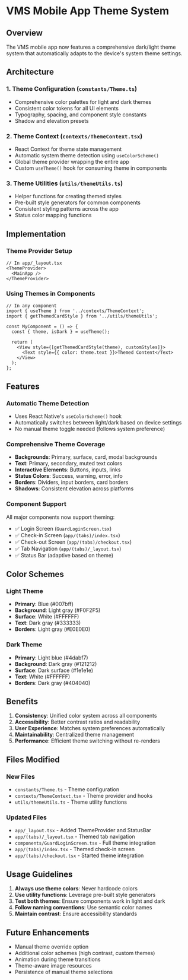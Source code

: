 # VMS Mobile App Theme System

## Overview
The VMS mobile app now features a comprehensive dark/light theme system that automatically adapts to the device's system theme settings.

## Architecture

### 1. Theme Configuration (`constants/Theme.ts`)
- Comprehensive color palettes for light and dark themes
- Consistent color tokens for all UI elements
- Typography, spacing, and component style constants
- Shadow and elevation presets

### 2. Theme Context (`contexts/ThemeContext.tsx`)
- React Context for theme state management
- Automatic system theme detection using `useColorScheme()`
- Global theme provider wrapping the entire app
- Custom `useTheme()` hook for consuming theme in components

### 3. Theme Utilities (`utils/themeUtils.ts`)
- Helper functions for creating themed styles
- Pre-built style generators for common components
- Consistent styling patterns across the app
- Status color mapping functions

## Implementation

### Theme Provider Setup
```tsx
// In app/_layout.tsx
<ThemeProvider>
  <MainApp />
</ThemeProvider>
```

### Using Themes in Components
```tsx
// In any component
import { useTheme } from '../contexts/ThemeContext';
import { getThemedCardStyle } from '../utils/themeUtils';

const MyComponent = () => {
  const { theme, isDark } = useTheme();
  
  return (
    <View style={[getThemedCardStyle(theme), customStyles]}>
      <Text style={{ color: theme.text }}>Themed Content</Text>
    </View>
  );
};
```

## Features

### Automatic Theme Detection
- Uses React Native's `useColorScheme()` hook
- Automatically switches between light/dark based on device settings
- No manual theme toggle needed (follows system preference)

### Comprehensive Theme Coverage
- **Backgrounds**: Primary, surface, card, modal backgrounds
- **Text**: Primary, secondary, muted text colors
- **Interactive Elements**: Buttons, inputs, links
- **Status Colors**: Success, warning, error, info
- **Borders**: Dividers, input borders, card borders
- **Shadows**: Consistent elevation across platforms

### Component Support
All major components now support theming:
- ✅ Login Screen (`GuardLoginScreen.tsx`)
- ✅ Check-in Screen (`app/(tabs)/index.tsx`)
- ✅ Check-out Screen (`app/(tabs)/checkout.tsx`)
- ✅ Tab Navigation (`app/(tabs)/_layout.tsx`)
- ✅ Status Bar (adaptive based on theme)

## Color Schemes

### Light Theme
- **Primary**: Blue (#007bff)
- **Background**: Light gray (#F0F2F5)
- **Surface**: White (#FFFFFF)
- **Text**: Dark gray (#333333)
- **Borders**: Light gray (#E0E0E0)

### Dark Theme
- **Primary**: Light blue (#4dabf7)
- **Background**: Dark gray (#121212)
- **Surface**: Dark surface (#1e1e1e)
- **Text**: White (#FFFFFF)
- **Borders**: Dark gray (#404040)

## Benefits

1. **Consistency**: Unified color system across all components
2. **Accessibility**: Better contrast ratios and readability
3. **User Experience**: Matches system preferences automatically
4. **Maintainability**: Centralized theme management
5. **Performance**: Efficient theme switching without re-renders

## Files Modified

### New Files
- `constants/Theme.ts` - Theme configuration
- `contexts/ThemeContext.tsx` - Theme provider and hooks
- `utils/themeUtils.ts` - Theme utility functions

### Updated Files
- `app/_layout.tsx` - Added ThemeProvider and StatusBar
- `app/(tabs)/_layout.tsx` - Themed tab navigation
- `components/GuardLoginScreen.tsx` - Full theme integration
- `app/(tabs)/index.tsx` - Themed check-in screen
- `app/(tabs)/checkout.tsx` - Started theme integration

## Usage Guidelines

1. **Always use theme colors**: Never hardcode colors
2. **Use utility functions**: Leverage pre-built style generators
3. **Test both themes**: Ensure components work in light and dark
4. **Follow naming conventions**: Use semantic color names
5. **Maintain contrast**: Ensure accessibility standards

## Future Enhancements

- Manual theme override option
- Additional color schemes (high contrast, custom themes)
- Animation during theme transitions
- Theme-aware image resources
- Persistence of manual theme selections
